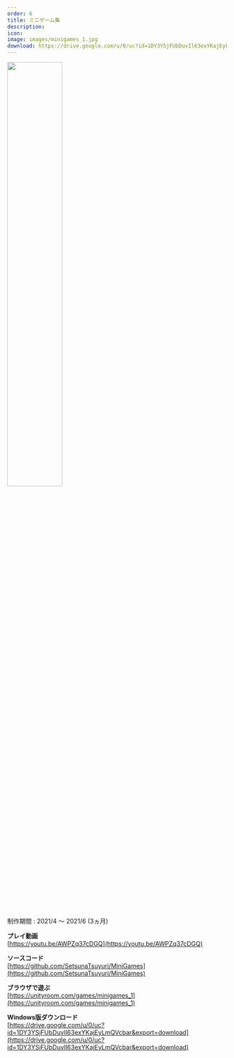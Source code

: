 ```yaml
---
order: 6
title: ミニゲーム集
description: 
icon: 
image: images/minigames_1.jpg
download: https://drive.google.com/u/0/uc?id=1DY3YSjFUbDuvIl63exYKajEyLmQVcbar&export=download
---
```


<img src="images/minigames_1.jpg" width="50%">

制作期間 : 2021/4 ～ 2021/6 (3ヵ月)

**プレイ動画**  
[https://youtu.be/AWPZq37cDGQ](https://youtu.be/AWPZq37cDGQ)

**ソースコード**  
[https://github.com/SetsunaTsuyuri/MiniGames](https://github.com/SetsunaTsuyuri/MiniGames)

**ブラウザで遊ぶ**  
[https://unityroom.com/games/minigames_1](https://unityroom.com/games/minigames_1)

**Windows版ダウンロード**  
[https://drive.google.com/u/0/uc?id=1DY3YSjFUbDuvIl63exYKajEyLmQVcbar&export=download](https://drive.google.com/u/0/uc?id=1DY3YSjFUbDuvIl63exYKajEyLmQVcbar&export=download)
